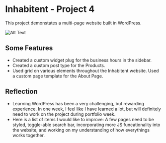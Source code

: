 # Inhabitent - Project 4

This project demonstates a multi-page website built in WordPress.

![Alt Text](https://share.vidyard.com/watch/Dpda9NhTFY4sf9qMFgdsMG?)

## Some Features 

- Created a custom widget plug for the business hours in the sidebar.
- Created a custom post type for the Products.
- Used grid on various elements throughout the Inhabitent website. 
Used a custom page template for the About Page. 

## Reflection 

- Learning WordPress has been a very challenging, but rewarding experience. In one week, I feel like I have learned a lot, but will definitely need to work on the project during portfolio week. 
- Here is a list of items I would like to improve: A few pages need to be styled, toggle-able search bar, incorporating more JS funcationality into the website, and working on my understanding of how everythings works together. 
